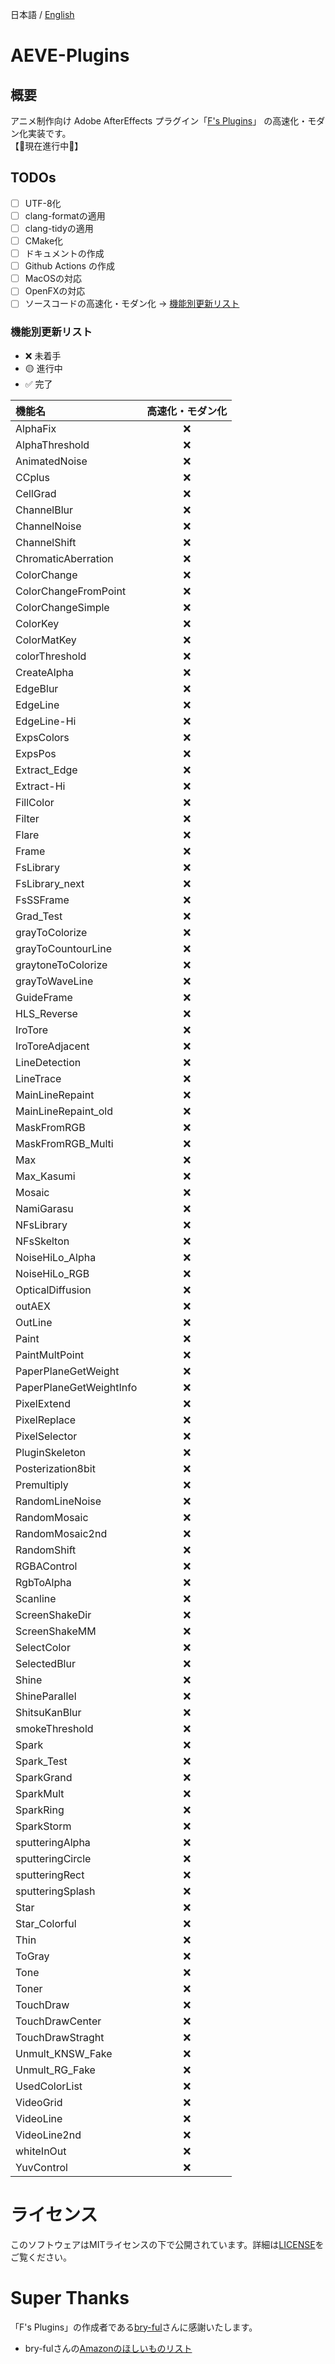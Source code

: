 日本語 / [English](README_EN.md)

# AEVE-Plugins

## 概要

アニメ制作向け Adobe AfterEffects
プラグイン「[F's Plugins](https://github.com/bryful/F-s-PluginsProjects)」
の高速化・モダン化実装です。\
【🚧現在進行中🚧】

## TODOs

- [ ] UTF-8化
- [ ] clang-formatの適用
- [ ] clang-tidyの適用
- [ ] CMake化
- [ ] ドキュメントの作成
- [ ] Github Actions の作成
- [ ] MacOSの対応
- [ ] OpenFXの対応
- [ ] ソースコードの高速化・モダン化 → [機能別更新リスト](#機能別更新リスト)

### 機能別更新リスト

- ❌ 未着手
- 🟡 進行中
- ✅ 完了

| 機能名                  | 高速化・モダン化 |
| :---------------------- | :--------------: |
| AlphaFix                |        ❌        |
| AlphaThreshold          |        ❌        |
| AnimatedNoise           |        ❌        |
| CCplus                  |        ❌        |
| CellGrad                |        ❌        |
| ChannelBlur             |        ❌        |
| ChannelNoise            |        ❌        |
| ChannelShift            |        ❌        |
| ChromaticAberration     |        ❌        |
| ColorChange             |        ❌        |
| ColorChangeFromPoint    |        ❌        |
| ColorChangeSimple       |        ❌        |
| ColorKey                |        ❌        |
| ColorMatKey             |        ❌        |
| colorThreshold          |        ❌        |
| CreateAlpha             |        ❌        |
| EdgeBlur                |        ❌        |
| EdgeLine                |        ❌        |
| EdgeLine-Hi             |        ❌        |
| ExpsColors              |        ❌        |
| ExpsPos                 |        ❌        |
| Extract_Edge            |        ❌        |
| Extract-Hi              |        ❌        |
| FillColor               |        ❌        |
| Filter                  |        ❌        |
| Flare                   |        ❌        |
| Frame                   |        ❌        |
| FsLibrary               |        ❌        |
| FsLibrary_next          |        ❌        |
| FsSSFrame               |        ❌        |
| Grad_Test               |        ❌        |
| grayToColorize          |        ❌        |
| grayToCountourLine      |        ❌        |
| graytoneToColorize      |        ❌        |
| grayToWaveLine          |        ❌        |
| GuideFrame              |        ❌        |
| HLS_Reverse             |        ❌        |
| IroTore                 |        ❌        |
| IroToreAdjacent         |        ❌        |
| LineDetection           |        ❌        |
| LineTrace               |        ❌        |
| MainLineRepaint         |        ❌        |
| MainLineRepaint_old     |        ❌        |
| MaskFromRGB             |        ❌        |
| MaskFromRGB_Multi       |        ❌        |
| Max                     |        ❌        |
| Max_Kasumi              |        ❌        |
| Mosaic                  |        ❌        |
| NamiGarasu              |        ❌        |
| NFsLibrary              |        ❌        |
| NFsSkelton              |        ❌        |
| NoiseHiLo_Alpha         |        ❌        |
| NoiseHiLo_RGB           |        ❌        |
| OpticalDiffusion        |        ❌        |
| outAEX                  |        ❌        |
| OutLine                 |        ❌        |
| Paint                   |        ❌        |
| PaintMultPoint          |        ❌        |
| PaperPlaneGetWeight     |        ❌        |
| PaperPlaneGetWeightInfo |        ❌        |
| PixelExtend             |        ❌        |
| PixelReplace            |        ❌        |
| PixelSelector           |        ❌        |
| PluginSkeleton          |        ❌        |
| Posterization8bit       |        ❌        |
| Premultiply             |        ❌        |
| RandomLineNoise         |        ❌        |
| RandomMosaic            |        ❌        |
| RandomMosaic2nd         |        ❌        |
| RandomShift             |        ❌        |
| RGBAControl             |        ❌        |
| RgbToAlpha              |        ❌        |
| Scanline                |        ❌        |
| ScreenShakeDir          |        ❌        |
| ScreenShakeMM           |        ❌        |
| SelectColor             |        ❌        |
| SelectedBlur            |        ❌        |
| Shine                   |        ❌        |
| ShineParallel           |        ❌        |
| ShitsuKanBlur           |        ❌        |
| smokeThreshold          |        ❌        |
| Spark                   |        ❌        |
| Spark_Test              |        ❌        |
| SparkGrand              |        ❌        |
| SparkMult               |        ❌        |
| SparkRing               |        ❌        |
| SparkStorm              |        ❌        |
| sputteringAlpha         |        ❌        |
| sputteringCircle        |        ❌        |
| sputteringRect          |        ❌        |
| sputteringSplash        |        ❌        |
| Star                    |        ❌        |
| Star_Colorful           |        ❌        |
| Thin                    |        ❌        |
| ToGray                  |        ❌        |
| Tone                    |        ❌        |
| Toner                   |        ❌        |
| TouchDraw               |        ❌        |
| TouchDrawCenter         |        ❌        |
| TouchDrawStraght        |        ❌        |
| Unmult_KNSW_Fake        |        ❌        |
| Unmult_RG_Fake          |        ❌        |
| UsedColorList           |        ❌        |
| VideoGrid               |        ❌        |
| VideoLine               |        ❌        |
| VideoLine2nd            |        ❌        |
| whiteInOut              |        ❌        |
| YuvControl              |        ❌        |

# ライセンス

このソフトウェアはMITライセンスの下で公開されています。詳細は[LICENSE](LICENSE)をご覧ください。

# Super Thanks

「F's
Plugins」の作成者である[bry-ful](https://github.com/bryful)さんに感謝いたします。

- bry-fulさんの[Amazonのほしいものリスト](https://www.amazon.co.jp/hz/wishlist/ls/2ME5VSS8WJOX8?ref_=wl_sha)
